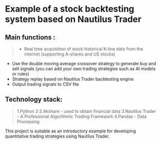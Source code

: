 # Example of a stock backtesting system based on Nautilus Trader

## Main functions :


>- Real time acquisition of stock historical K-line data from the internet (supporting A-shares and US stocks)
- Use the double moving average crossover strategy to generate buy and sell signals (you can add your own trading strategies such as AI models or rules)
- Strategy replay based on Nautilus Trader backtesting engine
- Output trading signals to CSV file


## Technology stack:


> 1.Python 3
2.Akshare - used to obtain financial data
3.Nautilus Trader - A Professional Algorithmic Trading Framework
4.Pandas - Data Processing


This project is suitable as an introductory example for developing quantitative trading strategies using Nautilus Trader.
